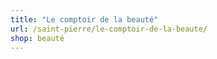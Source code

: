 ```yaml
---
title: "Le comptoir de la beauté"
url: /saint-pierre/le-comptoir-de-la-beaute/
shop: beauté
---
```

